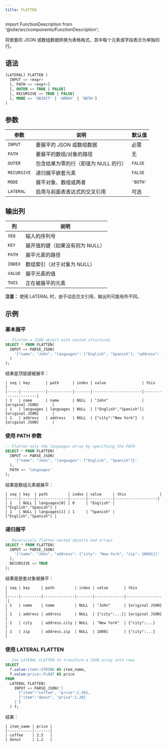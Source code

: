 ```yaml
---
title: FLATTEN
---
```

import FunctionDescription from '@site/src/components/FunctionDescription';

<FunctionDescription description="引入或更新于：v1.2.213"/>

将嵌套的 JSON 或数组数据转换为表格格式，其中每个元素或字段表示为单独的行。

## 语法

```sql
[LATERAL] FLATTEN (
  INPUT => <expr>
  [, PATH => <expr>]
  [, OUTER => TRUE | FALSE]
  [, RECURSIVE => TRUE | FALSE]
  [, MODE => 'OBJECT' | 'ARRAY' | 'BOTH']
)
```

## 参数

| 参数 | 说明 | 默认值 |
|-----------|-------------|---------|
| `INPUT` | 要展平的 JSON 或数组数据 | 必需 |
| `PATH` | 要展平的数组/对象的路径 | 无 |
| `OUTER` | 包含结果为零的行（即值为 NULL 的行） | `FALSE` |
| `RECURSIVE` | 递归展平嵌套元素 | `FALSE` |
| `MODE` | 展平对象、数组或两者 | `'BOTH'` |
| `LATERAL` | 启用与前面表表达式的交叉引用 | 可选 |

## 输出列

| 列 | 说明 |
|--------|-------------|
| `SEQ` | 输入的序列号 |
| `KEY` | 展开值的键（如果没有则为 NULL） |
| `PATH` | 展平元素的路径 |
| `INDEX` | 数组索引（对于对象为 NULL） |
| `VALUE` | 展平元素的值 |
| `THIS` | 正在被展平的元素 |

**注意：** 使用 LATERAL 时，由于动态交叉引用，输出列可能有所不同。

## 示例

### 基本展平

```sql
-- Flatten a JSON object with nested structures
SELECT * FROM FLATTEN(
  INPUT => PARSE_JSON(
    '{"name": "John", "languages": ["English", "Spanish"], "address": {"city": "New York"}}'
  )
);
```

结果是顶层键被展平：

```text
| seq | key       | path      | index | value                | this                 |
|-----|-----------|-----------|-------|----------------------|----------------------|
| 1   | name      | name      | NULL  | "John"               | {original JSON}      |
| 1   | languages | languages | NULL  | ["English","Spanish"]| {original JSON}      |
| 1   | address   | address   | NULL  | {"city":"New York"}  | {original JSON}      |
```

### 使用 PATH 参数

```sql
-- Flatten only the languages array by specifying the PATH
SELECT * FROM FLATTEN(
  INPUT => PARSE_JSON(
    '{"name": "John", "languages": ["English", "Spanish"]}'
  ),
  PATH => 'languages'
);
```

结果是数组元素被展平：

```text
| seq | key  | path         | index | value     | this               |
|-----|------|--------------|-------|-----------|-------------------|
| 1   | NULL | languages[0] | 0     | "English" | ["English","Spanish"] |
| 1   | NULL | languages[1] | 1     | "Spanish" | ["English","Spanish"] |
```

### 递归展平

```sql
-- Recursively flatten nested objects and arrays
SELECT * FROM FLATTEN(
  INPUT => PARSE_JSON(
    '{"name": "John", "address": {"city": "New York", "zip": 10001}}'
  ),
  RECURSIVE => TRUE
);
```

结果是嵌套对象被展平：

```text
| seq | key     | path         | index | value       | this            |
|-----|---------|--------------|-------|-------------|-----------------|
| 1   | name    | name         | NULL  | "John"      | {original JSON} |
| 1   | address | address      | NULL  | {"city":...}| {original JSON} |
| 1   | city    | address.city | NULL  | "New York"  | {"city":...}    |
| 1   | zip     | address.zip  | NULL  | 10001       | {"city":...}    |
```

### 使用 LATERAL FLATTEN

```sql
-- Use LATERAL FLATTEN to transform a JSON array into rows
SELECT 
  f.value:item::STRING AS item_name,
  f.value:price::FLOAT AS price
FROM 
  LATERAL FLATTEN(
    INPUT => PARSE_JSON('[
      {"item":"coffee", "price":2.50}, 
      {"item":"donut", "price":1.20}
    ]')
  ) f;
```

结果：

```text
| item_name | price |
|-----------|-------|
| coffee    | 2.5   |
| donut     | 1.2   |
```
